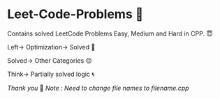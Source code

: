 # Leet-Code-Problems :star2:

Contains solved LeetCode Problems Easy, Medium and Hard in  CPP. :innocent:

Left-> Optimization-> Solved :running:

Solved-> Other Categories :relieved:

Think-> Partially solved logic :cyclone:

*Thank you* :baby_chick:
_Note : Need to change file names to filename.cpp_
